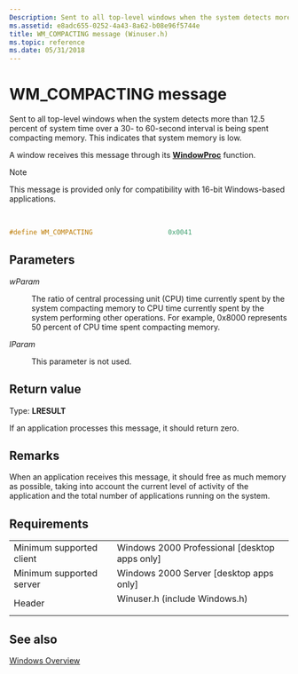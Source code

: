 ```yaml
---
Description: Sent to all top-level windows when the system detects more than 12.5 percent of system time over a 30- to 60-second interval is being spent compacting memory. This indicates that system memory is low.
ms.assetid: e8adc655-0252-4a43-8a62-b08e96f5744e
title: WM_COMPACTING message (Winuser.h)
ms.topic: reference
ms.date: 05/31/2018
---
```


# WM\_COMPACTING message

Sent to all top-level windows when the system detects more than 12.5 percent of system time over a 30- to 60-second interval is being spent compacting memory. This indicates that system memory is low.

A window receives this message through its [**WindowProc**](https://msdn.microsoft.com/library/ms633573(v=VS.85).aspx) function.

> [!Note]  
> This message is provided only for compatibility with 16-bit Windows-based applications.

 


```C++
#define WM_COMPACTING                   0x0041
```



## Parameters

<dl> <dt>

*wParam* 
</dt> <dd>

The ratio of central processing unit (CPU) time currently spent by the system compacting memory to CPU time currently spent by the system performing other operations. For example, 0x8000 represents 50 percent of CPU time spent compacting memory.

</dd> <dt>

*lParam* 
</dt> <dd>

This parameter is not used.

</dd> </dl>

## Return value

Type: **LRESULT**

If an application processes this message, it should return zero.

## Remarks

When an application receives this message, it should free as much memory as possible, taking into account the current level of activity of the application and the total number of applications running on the system.

## Requirements



|                                     |                                                                                                          |
|-------------------------------------|----------------------------------------------------------------------------------------------------------|
| Minimum supported client<br/> | Windows 2000 Professional \[desktop apps only\]<br/>                                               |
| Minimum supported server<br/> | Windows 2000 Server \[desktop apps only\]<br/>                                                     |
| Header<br/>                   | <dl> <dt>Winuser.h (include Windows.h)</dt> </dl> |



## See also

<dl> <dt>

[Windows Overview](windows.md)
</dt> </dl>

 

 




